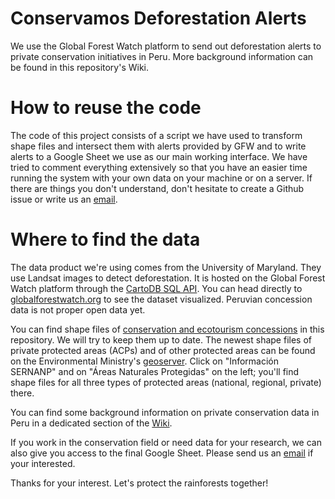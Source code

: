 # Conservamos Deforestation Alerts
We use the Global Forest Watch platform to send out deforestation alerts to private conservation initiatives in Peru. More background information can be found in this repository's Wiki.

# How to reuse the code
The code of this project consists of a script we have used to transform shape files and intersect them with alerts provided by GFW and to write alerts to a Google Sheet we use as our main working interface. We have tried to comment everything extensively so that you have an easier time running the system with your own data on your machine or on a server.
If there are things you don't understand, don't hesitate to create a Github issue or write us an [email](mailto:conservamospornaturaleza@gmail.com).

# Where to find the data
The data product we're using comes from the University of Maryland. They use Landsat images to detect deforestation. It is hosted on the Global Forest Watch platform through the [CartoDB SQL API](https://wri-01.cartodb.com/tables/per_umd_alerts/public/map).
You can head directly to [globalforestwatch.org](http://www.globalforestwatch.org/) to see the dataset visualized. Peruvian concession data is not proper open data yet. 


You can find shape files of [conservation and ecotourism concessions](https://github.com/Conservamos/deforestation-alerts/tree/master/shapes/con-eco) in this repository. We will try to keep them up to date. The newest shape files of private protected areas (ACPs) and of other protected areas can be found on the Environmental Ministry's [geoserver](http://geo.sernanp.gob.pe/geoserver/). Click on "Información SERNANP" and on "Áreas Naturales Protegidas" on the left; you'll find shape files for all three types of protected areas (national, regional, private) there. 


You can find some background information on private conservation data in Peru in a dedicated section of the [Wiki](https://github.com/Conservamos/deforestation-alerts/wiki#on-private-protected-area-data). 


If you work in the conservation field or need data for your research, we can also give you access to the final Google Sheet. Please send us an [email](mailto:conservamospornaturaleza@gmail.com) if your interested.

Thanks for your interest. Let's protect the rainforests together!
